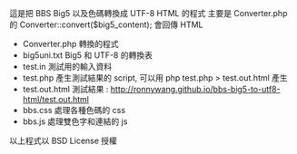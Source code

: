 這是把 BBS Big5 以及色碼轉換成 UTF-8 HTML 的程式
主要是 Converter.php 的 Converter::convert($big5_content); 會回傳 HTML

- Converter.php 轉換的程式
- big5uni.txt Big5 和 UTF-8 的轉換表
- test.in 測試用的輸入資料
- test.php 產生測試結果的 script, 可以用 php test.php > test.out.html 產生
- test.out.html 測試結果 : http://ronnywang.github.io/bbs-big5-to-utf8-html/test.out.html
- bbs.css 處理各種色碼的 css
- bbs.js 處理雙色字和連結的 js

以上程式以 BSD License 授權 
